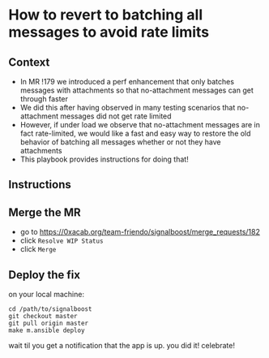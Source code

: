 # How to revert to batching all messages to avoid rate limits

## Context

* In MR !179 we introduced a perf enhancement that only batches messages with
  attachments so that no-attachment messages can get through faster
* We did this after having observed in many testing scenarios that no-attachment
  messages did not get rate limited
* However, if under load we observe that no-attachment messages are in fact
  rate-limited, we would like a fast and easy way to restore the old behavior of
  batching all messages whether or not they have attachments
* This playbook provides instructions for doing that!

## Instructions

## Merge the MR

* go to https://0xacab.org/team-friendo/signalboost/merge_requests/182
* click `Resolve WIP Status`
* click `Merge`

## Deploy the fix

on your local machine:

```shell
cd /path/to/signalboost
git checkout master
git pull origin master
make m.ansible deploy
```

wait til you get a notification that the app is up. you did it! celebrate!

